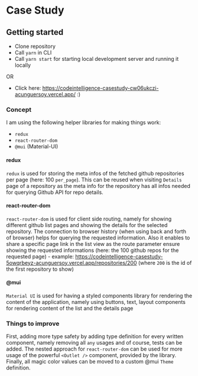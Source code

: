 # Case Study

## Getting started

- Clone repository
- Call `yarn` in CLI
- Call `yarn start` for starting local development server and running it locally

OR

- Click here: https://codeintelligence-casestudy-cw06ukczi-acunguersoy.vercel.app/ :)

### Concept

I am using the following helper libraries for making things work:

- `redux`
- `react-router-dom`
- `@mui` (Material-UI)

#### redux

`redux` is used for storing the meta infos of the fetched github repositories per page (here: 100 `per_page`). This can be reused when visiting `Details` page of a repository as the meta info for the repository has all infos needed for querying Github API for repo details.

#### react-router-dom

`react-router-dom` is used for client side routing, namely for showing different github list pages and showing the details for the selected repository.
The connection to browser history (when using back and forth of browser) helps for querying the requested information. Also it enables to share a specific page link in the list view as the route parameter ensure showing the requested informations (here: the 100 github repos for the requested page) - example: https://codeintelligence-casestudy-5owqrbeyz-acunguersoy.vercel.app/repositories/200 (where `200` is the id of the first repository to show)

#### @mui

`Material UI` is used for having a styled components library for rendering the content of the application, namely using buttons, text, layout components for rendering content of the list and the details page

### Things to improve

First, adding more type safety by adding type definition for every written component, namely removing all `any` usages and of course, tests can be added. The nested approach for `react-router-dom` can be used for more usage of the powerful `<Outlet />` component, provided by the library.
Finally, all magic color values can be moved to a custom @mui `Theme` definition.
